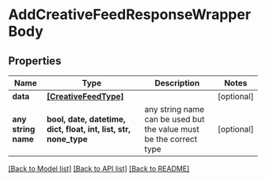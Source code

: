 # AddCreativeFeedResponseWrapperBody


## Properties
Name | Type | Description | Notes
------------ | ------------- | ------------- | -------------
**data** | [**[CreativeFeedType]**](CreativeFeedType.md) |  | [optional] 
**any string name** | **bool, date, datetime, dict, float, int, list, str, none_type** | any string name can be used but the value must be the correct type | [optional]

[[Back to Model list]](../README.md#documentation-for-models) [[Back to API list]](../README.md#documentation-for-api-endpoints) [[Back to README]](../README.md)


